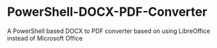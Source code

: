 # PowerShell-DOCX-PDF-Converter
A PowerShell based DOCX to PDF converter based on using LibreOffice instead of Microsoft Office
